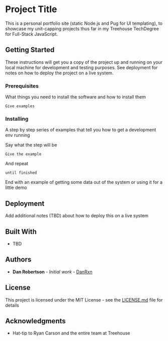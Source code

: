 # Project Title

This is a personal portfolio site (static Node.js and Pug for UI templating), to showcase my unit-capping projects thus far in my Treehouse TechDegree for Full-Stack JavaScript. 

## Getting Started

These instructions will get you a copy of the project up and running on your local machine for development and testing purposes. See deployment for notes on how to deploy the project on a live system.

### Prerequisites

What things you need to install the software and how to install them

```
Give examples
```

### Installing

A step by step series of examples that tell you how to get a development env running

Say what the step will be

```
Give the example
```

And repeat

```
until finished
```

End with an example of getting some data out of the system or using it for a little demo


## Deployment

Add additional notes (TBD) about how to deploy this on a live system

## Built With

* TBD


## Authors

* **Dan Robertson** - *Initial work* - [DanRxn](https://github.com/DanRxn)

## License

This project is licensed under the MIT License - see the [LICENSE.md](LICENSE.md) file for details

## Acknowledgments

* Hat-tip to Ryan Carson and the entire team at Treehouse
